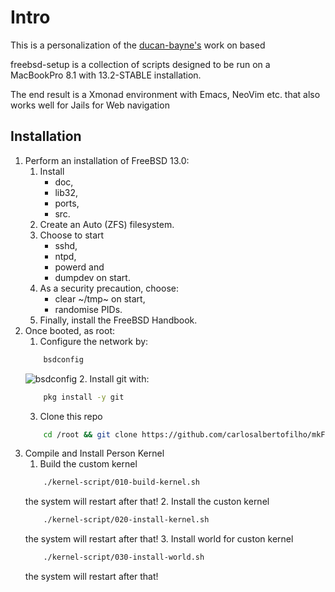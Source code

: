 # Intro

This is a personalization of the [ducan-bayne's](https://gitlab.com/duncan-bayne/freebsd-setup) work on based

freebsd-setup is a collection of scripts designed to be run on a MacBookPro 8.1 with 13.2-STABLE installation.  

The end result is a Xmonad environment with Emacs, NeoVim etc. that also works well for Jails for Web navigation

## Installation
1. Perform an installation of FreeBSD 13.0:
    1. Install
        * doc, 
        * lib32, 
        * ports, 
        * src.
    2. Create an Auto (ZFS) filesystem.
    3. Choose to start 
        * sshd, 
        * ntpd, 
        * powerd and 
        * dumpdev on start.
    4. As a security precaution, choose:
        * clear ~/tmp~ on start, 
        * randomise PIDs.
    5. Finally, install the FreeBSD Handbook.
2. Once booted, as root:
    1. Configure the network by:
    ```bash
        bsdconfig
    ```
    ![bsdconfig](./img/bsdconfig_network.png)
    2. Install git with:
    ```bash
        pkg install -y git
    ```
    3. Clone this repo
    ```bash
        cd /root && git clone https://github.com/carlosalbertofilho/mkFreebsdDesktop
    ```
3. Compile and Install Person Kernel
    1. Build the custom kernel
    ```bash
        ./kernel-script/010-build-kernel.sh
    ```
    the system will restart after that!
    2. Install the custon kernel
    ```bash
        ./kernel-script/020-install-kernel.sh
    ```
    the system will restart after that!
    3. Install world for custon kernel
    ```bash
        ./kernel-script/030-install-world.sh
    ```
    the system will restart after that!